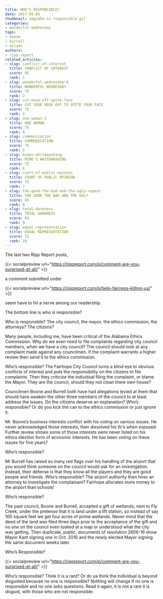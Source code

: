 ```yaml
---
title: WHO’S RESPONSIBLE?
date: 2017-05-03
thumbnail: img/who-is-responsible.gif
categories:
- wonderful-wednesday
tags:
- boone
- burrell
- wilson
authors:
- ripp-report
related_articles:
- slug: conflict-of-interest
  title: CONFLICT OF INTEREST
  score: 85
  rank: 1
- slug: wonderful-wednesday-4
  title: WONDERFUL WEDNESDAY
  score: 75
  rank: 2
- slug: cut-nose-off-spite-face
  title: CUT YOUR NOSE OFF TO SPITE YOUR FACE
  score: 75
  rank: 3
- slug: one-woman-2
  title: ONE WOMAN
  score: 75
  rank: 4
- slug: communication
  title: COMMUNICATION
  score: 75
  rank: 5
- slug: mimes-whitewashing
  title: MIME'S WHITEWASHING
  score: 75
  rank: 6
- slug: court-of-public-opinion
  title: COURT OF PUBLIC OPINION
  score: 75
  rank: 7
- slug: the-good-the-bad-and-the-ugly-repost
  title: THE GOOD THE BAD AND THE UGLY
  score: 65
  rank: 8
- slug: total-darkness
  title: TOTAL DARKNESS
  score: 65
  rank: 9
- slug: equal-representation
  title: EQUAL REPRESENTATION
  score: 52
  rank: 10
---
```

The last two Ripp Report posts,

{{< socialpreview url="https://rippreport.com/p/comment-are-you-surprised-at-all/" >}}

a comment submitted under

{{< socialpreview url="https://rippreport.com/p/help-fairness-killing-us/" >}}

seem have to hit a nerve among our readership.

The bottom line is who is responsible?

Who is responsible? The city council, the mayor, the ethics commission, the attorneys? The citizens?

Many people, including me, have been critical of the Alabama Ethics Commission. Why do we even need to file complaints regarding city council members, when we have a city council? The council should look at any complaint made against any councilmen. If the complaint warrants a higher review then send it to the ethics commission.

Who’s responsible? The Fairhope City Council turns a blind eye to obvious conflicts of interest and puts the responsibility on the citizens to file complaints. Then they criticize the individual filing the complaint, or blame the Mayor. They are the council, should they not clean there own house?

Councilmen Boone and Burrell both have had allegations levied at them that should have awaken the other three members of the council to at least address the issues. Do the citizens deserve an explanation? Who’s responsible? Or do you kick the can to the ethics commission or just ignore it.

Mr. Boone’s business interests conflict with his voting on various issues. He never acknowledged those interests, then dissolved his llc’s when exposed. Further review shows some of those interests were never listed on his ethics election form of economic interests. He has been voting on these issues for five years?

Who’s responsible?

Mr Burrell has raised so many red flags over his handling of the airport that you would think someone on the council would ask for an investigation. Instead, their defense is that they know all the players and they are good people and friends. Who’s responsible? The airport authority then hires an attorney to investigate the complainant? Fairhope allocates more money to the airport than schools!

Who’s responsible?

The past council, Boone and Burrell, accepted a gift of wetlands, next to Fly Creek, under the pretense that it is land under a lift station, so instead of say 100 square feet we get four acres of prime wetlands. Never-mind that the deed of the land was filed three days prior to the acceptance of the gift and no one on the council even looked at a map or understood what the city was getting. Then duplicate, public, documents of resolution 2606-16 show Mayor Kant signing one in Oct. 2016 and the newly elected Mayor signing the same document weeks later.

Who’s Responsible?

{{< socialpreview url="https://rippreport.com/p/comment-are-you-surprised-at-all/" >}}

Who’s responsible? Think it is a rant? Or do ya think the individual is beyond disgusted because no one is responsible? Nothing will change if no one is responsible and no one asks questions. Read it again, it is not a rant it is disgust, with those who are not responsible.
